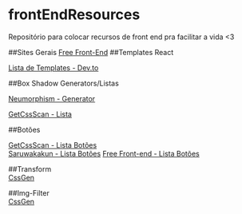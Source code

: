 # frontEndResources
Repositório para colocar recursos de front end pra facilitar a vida &lt;3

##Sites Gerais
[Free Front-End](https://freefrontend.com/)
##Templates React  

[Lista de Templates - Dev.to](https://dev.to/davidepacilio/35-free-react-templates-and-themes-32ci)  


##Box Shadow Generators/Listas  

[Neumorphism - Generator](https://neumorphism.io/#e0e0e0)  

[GetCssScan - Lista](https://getcssscan.com/css-box-shadow-examples)  



##Botões

[GetCssScan - Lista Botões](https://getcssscan.com/css-buttons-examples)  
[Saruwakakun - Lista Botões](https://saruwakakun.com/en/css3-buttons)
[Free Front-end - Lista Botões](https://freefrontend.com/css-buttons/)

##Transform  
[CssGen](https://generate-css.com/transform-generator/)


##Img-Filter  
[CssGen](https://generate-css.com/image-filter/)
